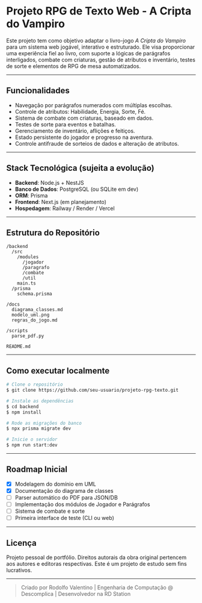 # Projeto RPG de Texto Web - A Cripta do Vampiro

Este projeto tem como objetivo adaptar o livro-jogo *A Cripta do Vampiro* para um sistema web jogável, interativo e estruturado. Ele visa proporcionar uma experiência fiel ao livro, com suporte a lógicas de parágrafos interligados, combate com criaturas, gestão de atributos e inventário, testes de sorte e elementos de RPG de mesa automatizados.

---

## Funcionalidades
- Navegação por parágrafos numerados com múltiplas escolhas.
- Controle de atributos: Habilidade, Energia, Sorte, Fé.
- Sistema de combate com criaturas, baseado em dados.
- Testes de sorte para eventos e batalhas.
- Gerenciamento de inventário, aflições e feitiços.
- Estado persistente do jogador e progresso na aventura.
- Controle antifraude de sorteios de dados e alteração de atributos.

---

## Stack Tecnológica (sujeita a evolução)
- **Backend**: Node.js + NestJS
- **Banco de Dados**: PostgreSQL (ou SQLite em dev)
- **ORM**: Prisma
- **Frontend**: Next.js (em planejamento)
- **Hospedagem**: Railway / Render / Vercel

---

## Estrutura do Repositório
```
/backend
  /src
    /modules
      /jogador
      /paragrafo
      /combate
      /util
    main.ts
  /prisma
    schema.prisma

/docs
  diagrama_classes.md
  modelo_uml.png
  regras_do_jogo.md

/scripts
  parse_pdf.py

README.md
```

---

## Como executar localmente
```bash
# Clone o repositório
$ git clone https://github.com/seu-usuario/projeto-rpg-texto.git

# Instale as dependências
$ cd backend
$ npm install

# Rode as migrações do banco
$ npx prisma migrate dev

# Inicie o servidor
$ npm run start:dev
```

---

## Roadmap Inicial
- [x] Modelagem do domínio em UML
- [x] Documentação do diagrama de classes
- [ ] Parser automático do PDF para JSON/DB
- [ ] Implementação dos módulos de Jogador e Parágrafos
- [ ] Sistema de combate e sorte
- [ ] Primeira interface de teste (CLI ou web)

---

## Licença
Projeto pessoal de portfólio. Direitos autorais da obra original pertencem aos autores e editoras respectivas. Este é um projeto de estudo sem fins lucrativos.

---

> Criado por Rodolfo Valentino | Engenharia de Computação @ Descomplica | Desenvolvedor na RD Station
